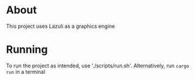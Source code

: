 # About
This project uses Lazuli as a graphics engine

# Running
To run the project as intended, use './scripts/run.sh'.
Alternatively, run `cargo run` in a terminal
